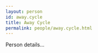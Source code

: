 ```yaml
---
layout: person
id: away.cycle
title: Away Cycle
permalink: people/away.cycle.html
---
```


Person details...